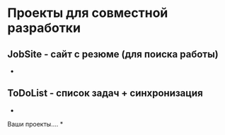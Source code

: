 Проекты для совместной разработки
=================================

JobSite - сайт с резюме (для поиска работы)
------------------------------------------
* 

ToDoList - список задач + синхронизация
---------------------------------------
* 

Ваши проекты....
*
